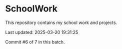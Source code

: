 # SchoolWork

This repository contains my school work and projects.

Last updated: 2025-03-20 19:31:25

Commit #6 of 7 in this batch.